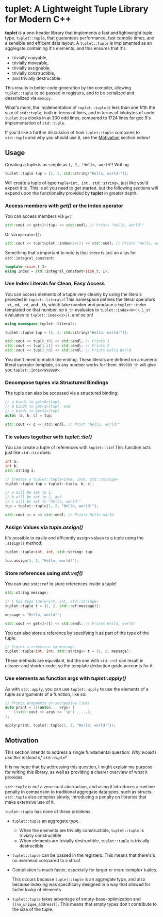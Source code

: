# tuplet: A Lightweight Tuple Library for Modern C++

**tuplet** is a one-header library that implements a fast and lightweight tuple
type, `tuplet::tuple`, that guarantees performance, fast compile times, and a
sensible and efficent data layout. A `tuplet::tuple` is implemented as an
aggregate containing it's elements, and this ensures that it's

- trivially copyable,
- trivially moveable,
- trivially assignable,
- trivially constructible,
- and trivially destructible.

This results in better code generation by the compiler, allowing `tuplet::tuple`
to be passed in registers, and to be serialized and deserialized via `memcpy`.

What's more, the implementation of `tuplet::tuple` is less than one fifth the
size of `std::tuple`, both in terms of lines, and in terms of kilobytes of code.
`tuplet.hpp` clocks in at 300 odd lines, compared to 1724 lines for gcc 9's
implementation of `std::tuple`.

If you'd like a further discussion of how `tuplet::tuple` compares to
`std::tuple` and why you should use it, see the [Motivation](#Motivation)
section below!

## Usage

Creating a tuple is as simple as `1, 2, "Hello, world"`! Writing

```cpp
tuplet::tuple tup = {1, 2, std::string("Hello, world!")};
```

Will create a tuple of type `tuple<int, int, std::string>`, just like you'd
expect it to. This is all you need to get started, but the following sections
will expand upon the functionality provided by **tuplet** in greater depth.

### Access members with _get()_ or the index operator

You can access members via `get`:

```cpp
std::cout << get<2>(tup) << std::endl; // Prints "Hello, world!"
```

Or via `operator[]`:

```cpp
std::cout << tup[tuplet::index<2>()] << std::endl; // Prints "Hello, world!"
```

Something that's important to note is that `index` is just an alias for
`std::integral_constant`:

```cpp
template <size_t I>
using index = std::integral_constant<size_t, I>;
```

### Use Index Literals for Clean, Easy Access

You can access elements of a tuple very cleanly by using the literals provided
in `tuplet::literals`! This namespace defines the literal operators `_st`,`_nd`,
`_rd`, and `_th`, which take number and produce a `tuplet::index` templated on
that number, so `0_th` evaluates to `tuplet::index<0>()`, `1_st` evaluates to
`tuplet::index<1>()`, and so on!

```cpp
using namespace tuplet::literals;

tuplet::tuple tup = {1, 2, std::string("Hello, world!")};

std::cout << tup[0_th] << std::endl; // Prints 1
std::cout << tup[1_st] << std::endl; // Prints 2
std::cout << tup[2_nd] << std::endl; // Prints Hello World
```

You don't need to match the ending. These literals are defined on a numeric
literal operator template, so any number works for them. `999999_th` will give
you `tuplet::index<999999>`.

### Decompose tuples via Structured Bindings

The tuple can also be accessed via a structured binding:

```cpp
// a binds to get<0>(tup),
// b binds to get<1>(tup), and
// c binds to get<2>(tup)
auto& [a, b, c] = tup;

std::cout << c << std::endl; // Print "Hello, world!"
```

### Tie values together with _tuplet::tie()_

You can create a tuple of references with `tuplet::tie`! This function acts just
like `std::tie` does:

```cpp
int a;
int b;
std::string s;

// Creates a tuplet::tuple<int&, int&, std::string&>
tuplet::tuple tup = tuplet::tie(a, b, s);

// a will be set to 1,
// b will be set to 2, and
// s will be set to "Hello, world!"
tup = tuplet::tuple{1, 2, "Hello, world!"};

std::cout << s << std::endl; // Prints Hello World
```

### Assign Values via _tuple.assign()_

It's possible to easily and efficently assign values to a tuple using the
`.assign()` method:

```cpp
tuplet::tuple<int, int, std::string> tup;

tup.assign(1, 2, "Hello, world!");
```

### Store references using _std::ref()_

You can use `std::ref` to store references inside a tuple!

```cpp
std::string message;

// t has type tuple<int, int, std::string&>
tuplet::tuple t = {1, 2, std::ref(message)};

message = "Hello, world!";

std::cout << get<2>(t) << std::endl; // Prints Hello, world!
```

You can also store a reference by specifying it as part of the type of the
tuple:

```cpp
// Stores a reference to message
tuplet::tuple<int, int, std::string&> t = {1, 2, message};
```

These methods are equivilant, but the one with `std::ref` can result in cleaner
and shorter code, so the template deduction guide accounts for it.

### Use elements as function args with _tuplet::apply()_

As with `std::apply`, you can use `tuplet::apply` to use the elements of a tuple
as arguments of a function, like so:

```cpp
// Prints arguments on successive lines
auto print = [](auto&... args) {
    ((std::cout << args << '\n') , ...);
};

apply(print, tuplet::tuple{1, 2, "Hello, world!"});
```

## Motivation

This section intends to address a single fundamental question: _Why would I use
this instead of `std::tuple`?_

It is my hope that by addressing this question, I might explain my purpose for
writing this library, as well as providing a clearer overview of what it
provides.

`std::tuple` is _not_ a zero-cost abstraction, and using it introduces a runtime
penalty in comparison to traditional aggregate datatypes, such as structs.
`std::tuple` also compiles slowly, introducing a penalty on libraries that make
extensive use of it.

`tuplet::tuple` has none of these problems.

- `tuplet::tuple` an aggregate type.
  - When the elements are trivially constructible, `tuplet::tuple` is trivially
    constructible
  - When elements are trivially destructible, `tuplet::tuple` is trivially
    destructible
- `tuplet::tuple` can be passed in the registers. This means that there's's no
  overhead compared to a struct
- Compilation is much faster, especially for larger or more complex tuples.

  This occurs because `tuplet::tuple` is an aggregate type, and also because
  indexing was specifically designed in a way that allowed for faster lookp of
  elements.

- `tuplet::tuple` takes advantage of empty-base-optimization and
  `[[no_unique_address]]`. This means that empty types don't contribute to the
  size of the tuple.
